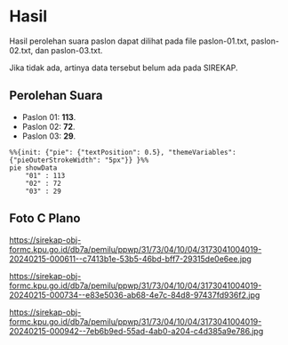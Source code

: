 # Hasil

Hasil perolehan suara paslon dapat dilihat pada file paslon-01.txt, paslon-02.txt, dan paslon-03.txt.

Jika tidak ada, artinya data tersebut belum ada pada SIREKAP.

## Perolehan Suara

 * Paslon 01: **113**.
 * Paslon 02: **72**.
 * Paslon 03: **29**.

```mermaid
%%{init: {"pie": {"textPosition": 0.5}, "themeVariables": {"pieOuterStrokeWidth": "5px"}} }%%
pie showData
    "01" : 113
    "02" : 72
    "03" : 29
```
## Foto C Plano

https://sirekap-obj-formc.kpu.go.id/db7a/pemilu/ppwp/31/73/04/10/04/3173041004019-20240215-000611--c7413b1e-53b5-46bd-bff7-29315de0e6ee.jpg

https://sirekap-obj-formc.kpu.go.id/db7a/pemilu/ppwp/31/73/04/10/04/3173041004019-20240215-000734--e83e5036-ab68-4e7c-84d8-97437fd936f2.jpg

https://sirekap-obj-formc.kpu.go.id/db7a/pemilu/ppwp/31/73/04/10/04/3173041004019-20240215-000942--7eb6b9ed-55ad-4ab0-a204-c4d385a9e786.jpg
